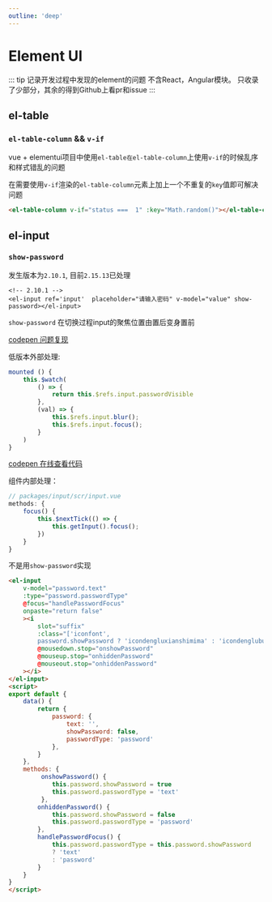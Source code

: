 ```yaml
---
outline: 'deep'
---
```


# Element UI

::: tip  记录开发过程中发现的element的问题
不含React，Angular模块。
只收录了少部分，其余的得到Github上看pr和issue
:::

## el-table

### `el-table-column` && `v-if`


vue + elementui项目中使用`el-table在el-table-column`上使用`v-if`的时候乱序和样式错乱的问题

在需要使用`v-if`渲染的`el-table-column`元素上加上一个不重复的`key`值即可解决问题

```html
<el-table-column v-if="status ===  1" :key="Math.random()"></el-table-column>
```


## el-input<Badge type="tip" text="2.10.1" />


### `show-password`

发生版本为`2.10.1`, 目前`2.15.13`已处理

```vue
<!-- 2.10.1 -->
<el-input ref='input'  placeholder="请输入密码" v-model="value" show-password></el-input>
```

`show-password` 在切换过程input的聚焦位置由置后变身置前

[codepen 问题复现](https://codepen.io/JokingLulu/pen/MWPpxQJ)



低版本外部处理:

```js
mounted () {
    this.$watch(
        () => {
            return this.$refs.input.passwordVisible
        },
        (val) => {
            this.$refs.input.blur();
            this.$refs.input.focus();
        }
    )
}
```

[codepen 在线查看代码](https://codepen.io/JokingLulu/pen/ZEqLROz)


组件内部处理：

```js
// packages/input/scr/input.vue
methods: {
    focus() {
        this.$nextTick(() => {
            this.getInput().focus();
        })
    }
}
```

不是用`show-password`实现

```html
<el-input
    v-model="password.text"
    :type="password.passwordType"
    @focus="handlePasswordFocus"
    onpaste="return false"
    ><i 
        slot="suffix"
        :class="['iconfont', 
        password.showPassword ? 'icondengluxianshimima' : 'icondenglubuxianshimima' ]"
        @mousedown.stop="onshowPassword"
        @mouseup.stop="onhiddenPassword"
        @mouseout.stop="onhiddenPassword"
    ></i>
</el-input>
<script>
export default {
    data() {
        return {
            password: {
                text: '',
                showPassword: false,
                passwordType: 'password'
            },
        }
    },
    methods: {
         onshowPassword() {
            this.password.showPassword = true
            this.password.passwordType = 'text'
         },
        onhiddenPassword() {
            this.password.showPassword = false
            this.password.passwordType = 'password'
        },
        handlePasswordFocus() {
            this.password.passwordType = this.password.showPassword
            ? 'text'
            : 'password'
        }
    }
}
</script>
```